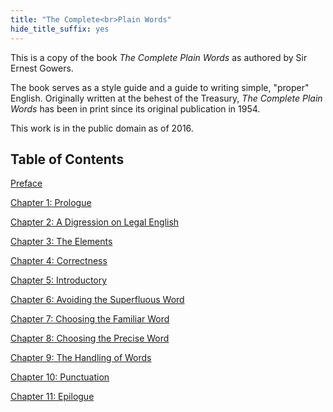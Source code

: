 ```yaml
---
title: "The Complete<br>Plain Words"
hide_title_suffix: yes
---
```


This is a copy of the book *The Complete Plain Words* as authored by Sir Ernest Gowers.

The book serves as a style guide and a guide to writing simple, "proper" English. Originally written at the behest of the Treasury, *The Complete Plain Words* has been in print since its original publication in 1954.

This work is in the public domain as of 2016.

## Table of Contents 

[Preface](/preface)

[Chapter 1: Prologue](/chapter/1)

[Chapter 2: A Digression on Legal English](/chapter/2)

[Chapter 3: The Elements](/chapter/3)

[Chapter 4: Correctness](/chapter/4)

[Chapter 5: Introductory](/chapter/5)

[Chapter 6: Avoiding the Superfluous Word](/chapter/6)

[Chapter 7: Choosing the Familiar Word](/chapter/7)

[Chapter 8: Choosing the Precise Word](/chapter/8)

[Chapter 9: The Handling of Words](/chapter/9)

[Chapter 10: Punctuation](/chapter/10)

[Chapter 11: Epilogue](/chapter/11)